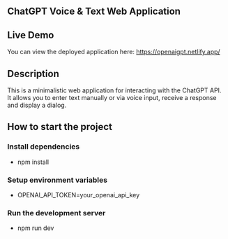 ## ChatGPT Voice & Text Web Application

## Live Demo

You can view the deployed application here: https://openaigpt.netlify.app/

## Description

This is a minimalistic web application for interacting with the ChatGPT API.  
It allows you to enter text manually or via voice input, receive a response and display a dialog.

## How to start the project

### Install dependencies

- npm install

### Setup environment variables

- OPENAI_API_TOKEN=your_openai_api_key

### Run the development server

- npm run dev
